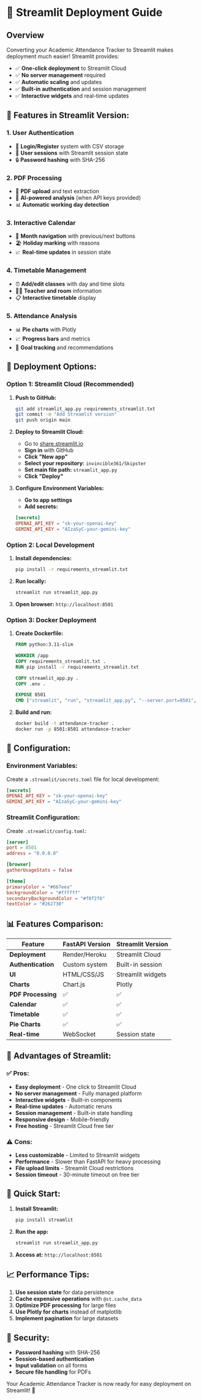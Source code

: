 # 🚀 Streamlit Deployment Guide

## Overview

Converting your Academic Attendance Tracker to Streamlit makes deployment much easier! Streamlit provides:
- ✅ **One-click deployment** to Streamlit Cloud
- ✅ **No server management** required
- ✅ **Automatic scaling** and updates
- ✅ **Built-in authentication** and session management
- ✅ **Interactive widgets** and real-time updates

## 🎯 **Features in Streamlit Version:**

### **1. User Authentication**
- 🔐 **Login/Register** system with CSV storage
- 👤 **User sessions** with Streamlit session state
- 🔒 **Password hashing** with SHA-256

### **2. PDF Processing**
- 📄 **PDF upload** and text extraction
- 🤖 **AI-powered analysis** (when API keys provided)
- 📊 **Automatic working day detection**

### **3. Interactive Calendar**
- 📅 **Month navigation** with previous/next buttons
- 🏖️ **Holiday marking** with reasons
- 📈 **Real-time updates** in session state

### **4. Timetable Management**
- ⏰ **Add/edit classes** with day and time slots
- 👨‍🏫 **Teacher and room** information
- 📋 **Interactive timetable** display

### **5. Attendance Analysis**
- 📊 **Pie charts** with Plotly
- 📈 **Progress bars** and metrics
- 🎯 **Goal tracking** and recommendations

## 🚀 **Deployment Options:**

### **Option 1: Streamlit Cloud (Recommended)**

1. **Push to GitHub:**
   ```bash
   git add streamlit_app.py requirements_streamlit.txt
   git commit -m "Add Streamlit version"
   git push origin main
   ```

2. **Deploy to Streamlit Cloud:**
   - Go to [share.streamlit.io](https://share.streamlit.io)
   - **Sign in** with GitHub
   - **Click "New app"**
   - **Select your repository:** `invincible361/Skipster`
   - **Set main file path:** `streamlit_app.py`
   - **Click "Deploy"**

3. **Configure Environment Variables:**
   - **Go to app settings**
   - **Add secrets:**
   ```toml
   [secrets]
   OPENAI_API_KEY = "sk-your-openai-key"
   GEMINI_API_KEY = "AIzaSyC-your-gemini-key"
   ```

### **Option 2: Local Development**

1. **Install dependencies:**
   ```bash
   pip install -r requirements_streamlit.txt
   ```

2. **Run locally:**
   ```bash
   streamlit run streamlit_app.py
   ```

3. **Open browser:** `http://localhost:8501`

### **Option 3: Docker Deployment**

1. **Create Dockerfile:**
   ```dockerfile
   FROM python:3.11-slim
   
   WORKDIR /app
   COPY requirements_streamlit.txt .
   RUN pip install -r requirements_streamlit.txt
   
   COPY streamlit_app.py .
   COPY .env .
   
   EXPOSE 8501
   CMD ["streamlit", "run", "streamlit_app.py", "--server.port=8501", "--server.address=0.0.0.0"]
   ```

2. **Build and run:**
   ```bash
   docker build -t attendance-tracker .
   docker run -p 8501:8501 attendance-tracker
   ```

## 🔧 **Configuration:**

### **Environment Variables:**
Create a `.streamlit/secrets.toml` file for local development:

```toml
[secrets]
OPENAI_API_KEY = "sk-your-openai-key"
GEMINI_API_KEY = "AIzaSyC-your-gemini-key"
```

### **Streamlit Configuration:**
Create `.streamlit/config.toml`:

```toml
[server]
port = 8501
address = "0.0.0.0"

[browser]
gatherUsageStats = false

[theme]
primaryColor = "#667eea"
backgroundColor = "#ffffff"
secondaryBackgroundColor = "#f0f2f6"
textColor = "#262730"
```

## 📊 **Features Comparison:**

| Feature | FastAPI Version | Streamlit Version |
|---------|----------------|-------------------|
| **Deployment** | Render/Heroku | Streamlit Cloud |
| **Authentication** | Custom system | Built-in session |
| **UI** | HTML/CSS/JS | Streamlit widgets |
| **Charts** | Chart.js | Plotly |
| **PDF Processing** | ✅ | ✅ |
| **Calendar** | ✅ | ✅ |
| **Timetable** | ✅ | ✅ |
| **Pie Charts** | ✅ | ✅ |
| **Real-time** | WebSocket | Session state |

## 🎯 **Advantages of Streamlit:**

### **✅ Pros:**
- **Easy deployment** - One click to Streamlit Cloud
- **No server management** - Fully managed platform
- **Interactive widgets** - Built-in components
- **Real-time updates** - Automatic reruns
- **Session management** - Built-in state handling
- **Responsive design** - Mobile-friendly
- **Free hosting** - Streamlit Cloud free tier

### **⚠️ Cons:**
- **Less customizable** - Limited to Streamlit widgets
- **Performance** - Slower than FastAPI for heavy processing
- **File upload limits** - Streamlit Cloud restrictions
- **Session timeout** - 30-minute timeout on free tier

## 🚀 **Quick Start:**

1. **Install Streamlit:**
   ```bash
   pip install streamlit
   ```

2. **Run the app:**
   ```bash
   streamlit run streamlit_app.py
   ```

3. **Access at:** `http://localhost:8501`

## 📈 **Performance Tips:**

1. **Use session state** for data persistence
2. **Cache expensive operations** with `@st.cache_data`
3. **Optimize PDF processing** for large files
4. **Use Plotly for charts** instead of matplotlib
5. **Implement pagination** for large datasets

## 🔐 **Security:**

- **Password hashing** with SHA-256
- **Session-based authentication**
- **Input validation** on all forms
- **Secure file handling** for PDFs

Your Academic Attendance Tracker is now ready for easy deployment on Streamlit! 🎉 